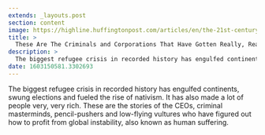 ```yaml
--- 
extends: _layouts.post 
section: content 
image: https://highline.huffingtonpost.com/articles/en/the-21st-century-gold-rush-refugees/images/share/og.png?v=2 
title: > 
  These Are The Criminals and Corporations That Have Gotten Really, Really Rich Off The Refugee Crisis 
description: > 
  The biggest refugee crisis in recorded history has engulfed continents, swung elections and fueled the rise of nativism.It has also made a lot of people very, very rich.These are the stories of the CEOs, criminal masterminds, pencil-pushers and low-flying vultures who have figured out how to profit from global instability, also known as human suffering. 
date: 1603150581.3302693 
--- 
```

<div><p class="cover-cover-intro__text">
        <p>The biggest refugee crisis in recorded history has engulfed continents, swung elections and fueled the rise of nativism. It has also made a lot of people very, very rich. These are the stories of the CEOs, criminal masterminds, pencil-pushers and low-flying vultures who have figured out how to profit from global instability, also known as human suffering.</p>
    </p>
</div>